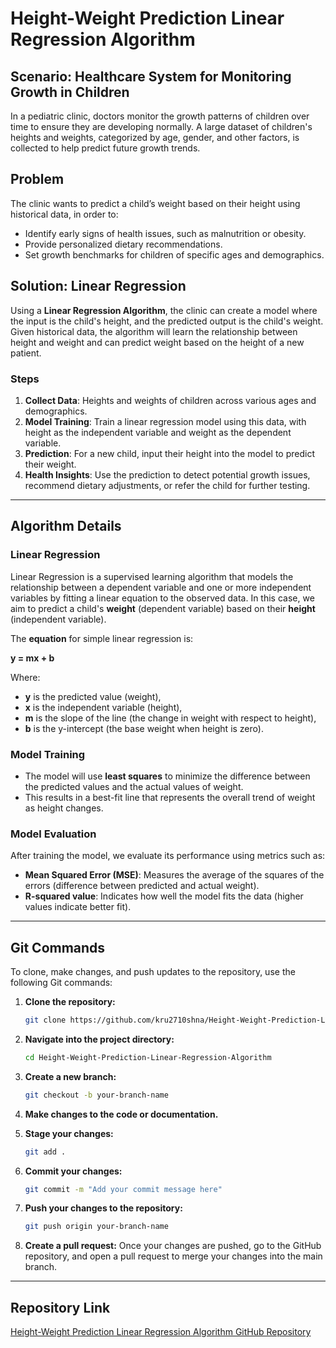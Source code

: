 # Height-Weight Prediction Linear Regression Algorithm

## Scenario: Healthcare System for Monitoring Growth in Children
In a pediatric clinic, doctors monitor the growth patterns of children over time to ensure they are developing normally. A large dataset of children's heights and weights, categorized by age, gender, and other factors, is collected to help predict future growth trends.

## Problem
The clinic wants to predict a child’s weight based on their height using historical data, in order to:
- Identify early signs of health issues, such as malnutrition or obesity.
- Provide personalized dietary recommendations.
- Set growth benchmarks for children of specific ages and demographics.

## Solution: Linear Regression
Using a **Linear Regression Algorithm**, the clinic can create a model where the input is the child's height, and the predicted output is the child's weight. Given historical data, the algorithm will learn the relationship between height and weight and can predict weight based on the height of a new patient.

### Steps
1. **Collect Data**: Heights and weights of children across various ages and demographics.
2. **Model Training**: Train a linear regression model using this data, with height as the independent variable and weight as the dependent variable.
3. **Prediction**: For a new child, input their height into the model to predict their weight.
4. **Health Insights**: Use the prediction to detect potential growth issues, recommend dietary adjustments, or refer the child for further testing.

---

## Algorithm Details

### Linear Regression
Linear Regression is a supervised learning algorithm that models the relationship between a dependent variable and one or more independent variables by fitting a linear equation to the observed data. In this case, we aim to predict a child's **weight** (dependent variable) based on their **height** (independent variable).

The **equation** for simple linear regression is:

**y = mx + b**

Where:
- **y** is the predicted value (weight),
- **x** is the independent variable (height),
- **m** is the slope of the line (the change in weight with respect to height),
- **b** is the y-intercept (the base weight when height is zero).

### Model Training
- The model will use **least squares** to minimize the difference between the predicted values and the actual values of weight.
- This results in a best-fit line that represents the overall trend of weight as height changes.

### Model Evaluation
After training the model, we evaluate its performance using metrics such as:
- **Mean Squared Error (MSE)**: Measures the average of the squares of the errors (difference between predicted and actual weight).
- **R-squared value**: Indicates how well the model fits the data (higher values indicate better fit).

---

## Git Commands

To clone, make changes, and push updates to the repository, use the following Git commands:

1. **Clone the repository:**
    ```bash
    git clone https://github.com/kru2710shna/Height-Weight-Prediction-Linear-Regression-Algorithm.git
    ```

2. **Navigate into the project directory:**
    ```bash
    cd Height-Weight-Prediction-Linear-Regression-Algorithm
    ```

3. **Create a new branch:**
    ```bash
    git checkout -b your-branch-name
    ```

4. **Make changes to the code or documentation.**

5. **Stage your changes:**
    ```bash
    git add .
    ```

6. **Commit your changes:**
    ```bash
    git commit -m "Add your commit message here"
    ```

7. **Push your changes to the repository:**
    ```bash
    git push origin your-branch-name
    ```

8. **Create a pull request:**
   Once your changes are pushed, go to the GitHub repository, and open a pull request to merge your changes into the main branch.

---

## Repository Link

[Height-Weight Prediction Linear Regression Algorithm GitHub Repository](https://github.com/kru2710shna/Height-Weight-Prediction-Linear-Regression-Algorithm.git)
